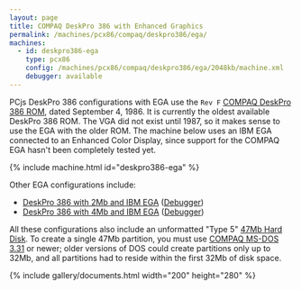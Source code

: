 ```yaml
---
layout: page
title: COMPAQ DeskPro 386 with Enhanced Graphics
permalink: /machines/pcx86/compaq/deskpro386/ega/
machines:
  - id: deskpro386-ega
    type: pcx86
    config: /machines/pcx86/compaq/deskpro386/ega/2048kb/machine.xml
    debugger: available
---
```


PCjs DeskPro 386 configurations with EGA use the `Rev F` [COMPAQ DeskPro 386 ROM](/machines/pcx86/compaq/deskpro386/rom/), dated September 4, 1986.  It is currently the oldest available DeskPro 386 ROM.  The VGA did not exist until 1987, so it makes sense to use the EGA with the older ROM.  The machine below uses an IBM EGA connected to an Enhanced Color Display, since support for the COMPAQ EGA hasn't been completely tested yet.

{% include machine.html id="deskpro386-ega" %}

Other EGA configurations include:

  - [DeskPro 386 with 2Mb and IBM EGA](/machines/pcx86/compaq/deskpro386/ega/2048kb/machine.xml) ([Debugger](/machines/pcx86/compaq/deskpro386/ega/2048kb/debugger/))
  - [DeskPro 386 with 4Mb and IBM EGA](/machines/pcx86/compaq/deskpro386/ega/4096kb/machine.xml) ([Debugger](/machines/pcx86/compaq/deskpro386/ega/4096kb/debugger/machine.xml))

All these configurations also include an unformatted "Type 5" [47Mb Hard Disk](/machines/pcx86/ibm/hdc/47mb/).  To create a single 47Mb partition, you must use [COMPAQ MS-DOS 3.31](/software/pcx86/sys/dos/compaq/3.31/) or newer; older versions of DOS could create partitions only up to 32Mb, and all partitions had to reside within the first 32Mb of disk space.

{% include gallery/documents.html width="200" height="280" %}

